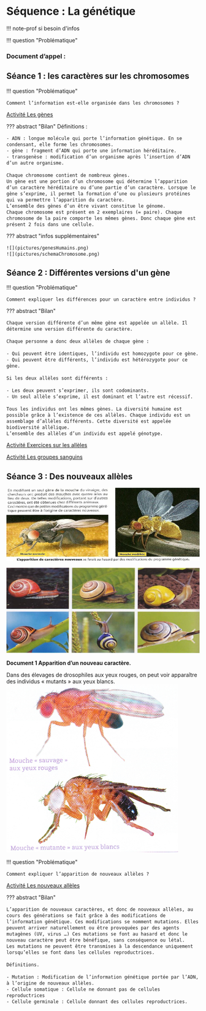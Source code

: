 # Séquence : La génétique

!!! note-prof
    si besoin d'infos


!!! question "Problématique"

    

    
### Document d’appel :



## Séance 1 : les caractères sur les chromosomes

!!! question "Problématique"

    Comment l’information est-elle organisée dans les chromosomes ?

[Activité Les gènes](../genes)




??? abstract "Bilan"
    Définitions : 

    - ADN : longue molécule qui porte l’information génétique. En se condensant, elle forme les chromosomes.
    - gène : fragment d’ADN qui porte une information héréditaire.
    - transgenèse : modification d’un organisme après l’insertion d’ADN d’un autre organisme.
    
    Chaque chromosome contient de nombreux gènes. 
    Un gène est une portion d’un chromosome qui détermine l’apparition d’un caractère héréditaire ou d’une partie d’un caractère. Lorsque le gène s’exprime, il permet la formation d’une ou plusieurs protéines qui va permettre l’apparition du caractère.
    L’ensemble des gènes d’un être vivant constitue le génome.
    Chaque chromosome est présent en 2 exemplaires (= paire). Chaque chromosome de la paire comporte les mêmes gènes. Donc chaque gène est présent 2 fois dans une cellule.


??? abstract "infos supplémentaires"

    ![](pictures/genesHumains.png)
    ![](pictures/schemaChromosome.png)




## Séance 2 : Différentes versions d'un gène

!!! question "Problématique"

    Comment expliquer les différences pour un caractère entre individus ?
    


??? abstract "Bilan"
    
    Chaque version différente d’un même gène est appelée un allèle. Il détermine une version différente du caractère.

    Chaque personne a donc deux allèles de chaque gène :

    - Qui peuvent être identiques, l’individu est homozygote pour ce gène. 
    - Qui peuvent être différents, l’individu est hétérozygote pour ce gène. 

    Si les deux allèles sont différents :
    
    - Les deux peuvent s’exprimer, ils sont codominants.
    - Un seul allèle s’exprime, il est dominant et l’autre est récessif.

    Tous les individus ont les mêmes gènes. La diversité humaine est possible grâce à l’existence de ces allèles. Chaque individu est un assemblage d’allèles différents. Cette diversité est appelée biodiversité allélique.
    L’ensemble des allèles d’un individu est appelé génotype.

[Activité Exercices sur les allèles](../alleles)

[Activité Les groupes sanguins](../grpSang)

<div style="break-inside: avoid;"></div>

## Séance 3 : Des nouveaux allèles

![](pictures/drosoMutations.png)

![](pictures/diversiteEscargots.png)

**Document 1 Apparition d’un nouveau caractère.**

Dans des élevages de drosophiles aux yeux rouges, on peut voir apparaître des individus « mutants » aux yeux blancs.
![](pictures/drosoMutations2.png)

!!! question "Problématique"

    Comment expliquer l’apparition de nouveaux allèles ?

[Activité Les nouveaux allèles](../mutations)


??? abstract "Bilan"

    L’apparition de nouveaux caractères, et donc de nouveaux allèles, au cours des générations se fait grâce à des modifications de l’information génétique. Ces modifications se nomment mutations. Elles peuvent arriver naturellement ou être provoquées par des agents mutagènes (UV, virus …) Ces mutations se font au hasard et donc le nouveau caractère peut être bénéfique, sans conséquence ou létal.
    Les mutations ne peuvent être transmises à la descendance uniquement lorsqu’elles se font dans les cellules reproductrices.

    Définitions.

    - Mutation : Modification de l’information génétique portée par l’ADN, à l’origine de nouveaux allèles.
    - Cellule somatique : Cellule ne donnant pas de cellules reproductrices
    - Cellule germinale : Cellule donnant des cellules reproductrices.